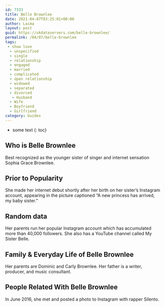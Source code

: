 ```yaml
---
id: 7333
title: Belle Brownlee
date: 2021-04-07T03:25:01+00:00
author: Laima
layout: post
guid: https://ukdataservers.com/belle-brownlee/
permalink: /04/07/belle-brownlee
tags:
 - show love
  - unspecified
  - single
  - relationship
  - engaged
  - married
  - complicated
  - open relationship
  - widowed
  - separated
  - divorced
   - Husband
  - Wife
  - Boyfriend
  - Girlfriend
category: Guides
---
```


* some text
{: toc}


## Who is Belle Brownlee
                  
                  
                  
Best recognized as the younger sister of singer and internet sensation Sophia Grace Brownlee.  
                  
              
            
              
            
                
                
                
## Prior to Popularity
                  
                  
                  
She made her internet debut shortly after her birth on her sister&#8217;s Instagram account, appearing in the picture captioned &#8220;A new princess has arrived, my baby sister.&#8221; 
                  
              
            
              
            
                
                
                
## Random data
                  
                  
                  
Her parents run her popular Instagram account which has accumulated more than 40,000 followers. She also has a YouTube channel called My Sister Belle. 
                  
              
            
              
            
                
                
                
## Family & Everyday Life of Belle Brownlee
                  
                  
                  
Her parents are Dominic and Carly Brownlee. Her father is a writer, producer, and music consultant. 
                  
              
            
              
            
                
                
                
## People Related With Belle Brownlee
                  
                  
                  
In June 2016, she met and posted a photo to Instagram with rapper Silento. 
                  
              
            
              
            
                
              
            
              
              
            
            
              
            
          
          
          